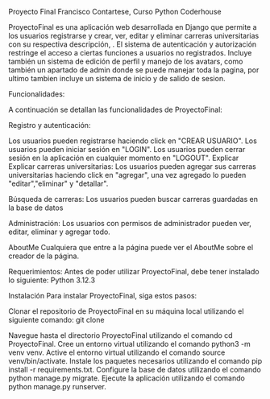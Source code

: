 Proyecto Final Francisco Contartese, Curso Python Coderhouse

ProyectoFinal es una aplicación web desarrollada en Django que permite a los usuarios registrarse y crear, ver, editar y eliminar carreras universitarias con su respectiva descripción,  . El sistema de autenticación y autorización restringe el acceso a ciertas funciones a usuarios no registrados. Incluye también un sistema de edición de perfil y manejo de los avatars, como también un apartado de admin donde se puede manejar toda la pagina, por ultimo tambien incluye un sistema de inicio y de salido de sesion.

Funcionalidades:

A continuación se detallan las funcionalidades de ProyectoFinal:

Registro y autenticación:

Los usuarios pueden registrarse haciendo click en "CREAR USUARIO".
Los usuarios pueden iniciar sesión en "LOGIN".
Los usuarios pueden cerrar sesión en la aplicación en cualquier momento en "LOGOUT".
Explicar
Explicar
carreras universitarias: Los usuarios pueden agregar sus carreras universitarias haciendo click en "agregar", una vez agregado lo pueden "editar","eliminar" y "detallar". 

Búsqueda de carreras: Los usuarios pueden buscar carreras guardadas en la base de datos 


Administración: Los usuarios con permisos de administrador pueden ver, editar, eliminar y agregar todo.

AboutMe Cualquiera que entre a la página puede ver el AboutMe sobre el creador de la página.

Requerimientos: Antes de poder utilizar ProyectoFinal, debe tener instalado lo siguiente: Python 3.12.3

Instalación Para instalar ProyectoFinal, siga estos pasos:

Clonar el repositorio de ProyectoFinal en su máquina local utilizando el siguiente comando: git clone 

Navegue hasta el directorio ProyectoFinal utilizando el comando cd ProyectoFinal.
Cree un entorno virtual utilizando el comando python3 -m venv venv.
Active el entorno virtual utilizando el comando source venv/bin/activate.
Instale los paquetes necesarios utilizando el comando pip install -r requirements.txt.
Configure la base de datos utilizando el comando python manage.py migrate.
Ejecute la aplicación utilizando el comando python manage.py runserver.
